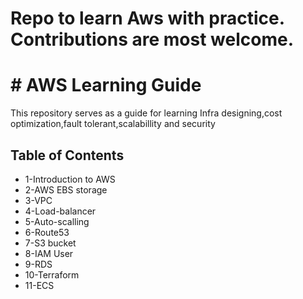  # Repo to learn Aws with practice. Contributions are most welcome.
 # # AWS Learning Guide

This repository serves as a guide for learning Infra designing,cost optimization,fault tolerant,scalabillity and security  

## Table of Contents

- 1-Introduction to AWS
- 2-AWS EBS storage
- 3-VPC
- 4-Load-balancer
- 5-Auto-scalling
- 6-Route53
- 7-S3 bucket
- 8-IAM User
- 9-RDS
- 10-Terraform
- 11-ECS 
  



